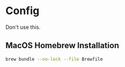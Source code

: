 # Config

Don't use this.

## MacOS Homebrew Installation

```bash
brew bundle --no-lock --file Brewfile
```
